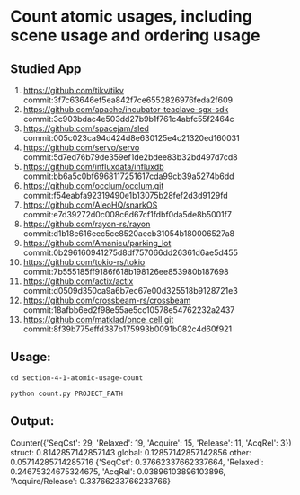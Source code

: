 # Count atomic usages, including scene usage and ordering usage

## Studied App

1. https://github.com/tikv/tikv
commit:3f7c63646ef5ea842f7ce6552826976feda2f609
2. https://github.com/apache/incubator-teaclave-sgx-sdk
commit:3c903bdac4e503dd27b9b1f761c4abfc55f2464c
3. https://github.com/spacejam/sled
commit:005c023ca94d424d8e630125e4c21320ed160031
4. https://github.com/servo/servo
commit:5d7ed76b79de359ef1de2bdee83b32bd497d7cd8
5. https://github.com/influxdata/influxdb
commit:bb6a5c0bf6968117251617cda99cb39a5274b6dd
6. https://github.com/occlum/occlum.git
commit:f54eabfa92319490e1b13075b28fef2d3d9129fd
7. https://github.com/AleoHQ/snarkOS
commit:e7d39272d0c008c6d67cf1fdbf0da5de8b5001f7
8. https://github.com/rayon-rs/rayon
commit:d1b18e616eec5ce8520aecb31054b180006527a8
9. https://github.com/Amanieu/parking_lot
commit:0b296160941275d8df757066dd26361d6ae5d455
10. https://github.com/tokio-rs/tokio
commit:7b555185ff9186f618b198126ee853980b187698
11. https://github.com/actix/actix
commit:d0509d350ca9a6b7ec67e00d325518b9128721e3
12. https://github.com/crossbeam-rs/crossbeam
commit:18afbb6ed2f98e55ae5cc10578e54762232a2437
13. https://github.com/matklad/once_cell.git
commit:8f39b775effd387b175993b0091b082c4d60f921
## Usage:

```cd section-4-1-atomic-usage-count```

```python count.py PROJECT_PATH```

## Output:

Counter({'SeqCst': 29, 'Relaxed': 19, 'Acquire': 15, 'Release': 11, 'AcqRel': 3})
struct: 0.8142857142857143
global: 0.12857142857142856
other: 0.05714285714285716
{'SeqCst': 0.37662337662337664, 'Relaxed': 0.24675324675324675, 'AcqRel': 0.03896103896103896, 'Acquire/Release': 0.33766233766233766}